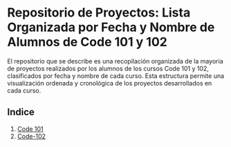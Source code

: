 # Repositorio de Proyectos: Lista Organizada por Fecha y Nombre de Alumnos de Code 101 y 102

El repositorio que se describe es una recopilación organizada de la mayoria de proyectos realizados por los alumnos de los cursos Code 101 y 102, clasificados por fecha y nombre de cada curso. Esta estructura permite una visualización ordenada y cronológica de los proyectos desarrollados en cada curso.

## Indice
1. [Code 101](./code-101)
2. [Code-102](./code-102)
